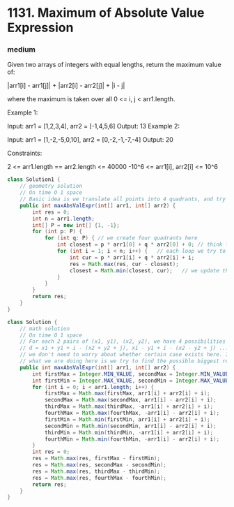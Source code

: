 # 1131. Maximum of Absolute Value Expression
### medium
Given two arrays of integers with equal lengths, return the maximum value of:

|arr1[i] - arr1[j]| + |arr2[i] - arr2[j]| + |i - j|

where the maximum is taken over all 0 <= i, j < arr1.length.

 

Example 1:

Input: arr1 = [1,2,3,4], arr2 = [-1,4,5,6]
Output: 13
Example 2:

Input: arr1 = [1,-2,-5,0,10], arr2 = [0,-2,-1,-7,-4]
Output: 20
 

Constraints:

2 <= arr1.length == arr2.length <= 40000
-10^6 <= arr1[i], arr2[i] <= 10^6

```java
class Solution1 {
    // geometry solution
    // On time O 1 space
    // Basic idea is we translate all points into 4 quadrants, and try to find their biggest relative distance
    public int maxAbsValExpr(int[] arr1, int[] arr2) {
        int res = 0;
        int n = arr1.length;
        int[] P = new int[] {1, -1};
        for (int p: P) {
            for (int q: P) { // we create four quadrants here
                int closest = p * arr1[0] + q * arr2[0] + 0; // think this as the new origin point, default is 0
                for (int i = 1; i < n; i++) {   // each loop we try to find the distance between cur and the closest node
                    int cur = p * arr1[i] + q * arr2[i] + i;
                    res = Math.max(res, cur - closest);
                    closest = Math.min(closest, cur);   // we update the cloeset so that we always have the longest distance
                }
            }
        }
        return res;
    }
}

class Solution {
    // math solution
    // On time O 1 space
    // For each 2 pairs of (x1, y1), (x2, y2), we have 4 possibilities
    // d = x1 + y1 + i - (x2 + y2 + j), x1 - y1 + i - (x2 - y2 + j) ...
    // we don't need to worry about whether certain case exists here. If we try all 4 ways of computing, x1-x2+y1-y2, x2-x1 + y2-y1, x1-x2+y2-y1, x2-x1+y1-y2, certainly we will always find the largetst one, which is the same as |x1-x2|+|y1-y2|
    // what we are doing here is we try to find the possible biggest result, for each way of computing.(by max - min)
    public int maxAbsValExpr(int[] arr1, int[] arr2) {
        int firstMax = Integer.MIN_VALUE, secondMax = Integer.MIN_VALUE, thirdMax = Integer.MIN_VALUE, fourthMax = Integer.MIN_VALUE;
        int firstMin = Integer.MAX_VALUE, secondMin = Integer.MAX_VALUE, thirdMin = Integer.MAX_VALUE, fourthMin = Integer.MAX_VALUE;
        for (int i = 0; i < arr1.length; i++) {
            firstMax = Math.max(firstMax, arr1[i] + arr2[i] + i);
            secondMax = Math.max(secondMax, arr1[i] - arr2[i] + i);
            thirdMax = Math.max(thirdMax, -arr1[i] + arr2[i] + i);
            fourthMax = Math.max(fourthMax, -arr1[i] - arr2[i] + i);
            firstMin = Math.min(firstMin, arr1[i] + arr2[i] + i);
            secondMin = Math.min(secondMin, arr1[i] - arr2[i] + i);
            thirdMin = Math.min(thirdMin, -arr1[i] + arr2[i] + i);
            fourthMin = Math.min(fourthMin, -arr1[i] - arr2[i] + i);
        }
        int res = 0;
        res = Math.max(res, firstMax - firstMin);
        res = Math.max(res, secondMax - secondMin);
        res = Math.max(res, thirdMax - thirdMin);
        res = Math.max(res, fourthMax - fourthMin);
        return res;
    }
}
```